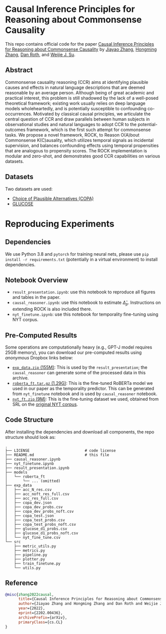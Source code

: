 # Causal Inference Principles for Reasoning about Commonsense Causality


This repo contains official code for the paper [Causal Inference Principles for Reasoning about Commonsense Causality](https://arxiv.org/abs/2202.00436) by [Jiayao Zhang](https://www.jiayao-zhang.com), [Hongming Zhang](https://panda0881.github.io/Hongming_Homepage/), [Dan Roth](https://www.cis.upenn.edu/~danroth/), and [Weijie J. Su](https://statistics.wharton.upenn.edu/profile/suw/).



## Abstract

Commonsense causality reasoning (CCR) aims at identifying plausible causes and effects in natural language descriptions that are deemed reasonable by an average person. Although being of great academic and practical interest, this problem is still shadowed by the lack of a well-posed theoretical framework; existing work usually relies on deep language models wholeheartedly, and is potentially susceptible to confounding co-occurrences. Motivated by classical causal principles, we articulate the central question of CCR and draw parallels between human subjects in observational studies and natural languages to adopt CCR to the potential-outcomes framework, which is the first such attempt for commonsense tasks. We propose a novel framework, ROCK, to Reason O(A)bout Commonsense K(C)ausality, which utilizes temporal signals as incidental supervision, and balances confounding effects using temporal propensities that are analogous to propensity scores. The ROCK implementation is modular and zero-shot, and demonstrates good CCR capabilities on various datasets.

## Datasets

Two datasets are used:

- [Choice of Plausible Alternatives (COPA)](https://people.ict.usc.edu/~gordon/copa.html)
- [GLUCOSE](https://github.com/TevenLeScao/glucose)

# Reproducing Experiments
## Dependencies
 
 We use Python 3.8 and ``pytorch`` for training neural nets, please use 
 ``pip install -r requirements.txt`` (potentially in
 a virtual environment) to install dependencies.

## Notebook Overview

  - `result_presentation.ipynb`: use this notebook to reproduce all figures and tables in the paper.
  - `causal_reasoner.ipynb`: use this notebook to estimate $\hat{\Delta}_p$. Instructions on extending ROCK is also included there.
  - `nyt_finetune.ipynb`: use this notebook for temporality fine-tuning using NYT corpus.

## Pre-Computed Results
  Some operations are computationally heavy (e.g., GPT-J model requires 25GB memory),
  you can download our pre-computed results using *anonymous* Dropbox links below:
  - [`exp_data.zip` (155M)](https://www.dropbox.com/s/9egrzn1ny3oq2qa/roberta_ft.tar.gz?dl=1): This is used by the `result_presentation`; the `causal_reasoner` can generate some of the processed data in this archive.
  - [`roberta_ft.tar.gz` (1.29G)](https://www.dropbox.com/s/9egrzn1ny3oq2qa/roberta_ft.tar.gz?dl=1): This is the fine-tuned RoBERTa model we used in our paper as the temporality predictor. This can be generated from `nyt_finetune` notebook and is used by `causal_reasoner` notebook.
  - [`nyt_ft.zip` (9M)](https://www.dropbox.com/s/1kigmy4wj41vw14/nyt_ft.zip?dl=0): This is the fine-tuning dataset we used, obtained from SRL on the [original NYT corpus](https://catalog.ldc.upenn.edu/LDC2008T19).
## Code Structure
  
  After installing the dependencies and download all components, the repo structure should look as:

```
.
├── LICENSE                         # code license
├── README.md                       # this file
├── causal_reasoner.ipynb
├── nyt_finetune.ipynb
├── result_presentation.ipynb
├── models
│   └── roberta_ft
│       └── ... (omitted)
├── exp_data
│   ├── acc_N_res.csv
│   ├── acc_noft_res_full.csv
│   ├── acc_res_full.csv
│   ├── copa_dev.json
│   ├── copa_dev_probs.csv
│   ├── copa_dev_probs_noft.csv
│   ├── copa_test.json
│   ├── copa_test_probs.csv
│   ├── copa_test_probs_noft.csv
│   ├── glucose_d1_probs.csv
│   ├── glucose_d1_probs_noft.csv
│   └── nyt_fine_tune.csv
└── src
    ├── metric_utils.py
    ├── metrics.py
    ├── pipeline.py
    ├── plotter.py
    ├── train_finetune.py
    └── utils.py
```

## Reference

```bib
@misc{zhang2022causal,
      title={Causal Inference Principles for Reasoning about Commonsense Causality}, 
      author={Jiayao Zhang and Hongming Zhang and Dan Roth and Weijie J. Su},
      year={2022},
      eprint={2202.00436},
      archivePrefix={arXiv},
      primaryClass={cs.CL}
}
```

